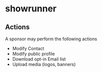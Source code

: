 # showrunner




## Actions
A sponsor may perform the following actions

* Modify Contact
* Modify public profile
* Download opt-in Email list
* Upload media (logos, banners)
